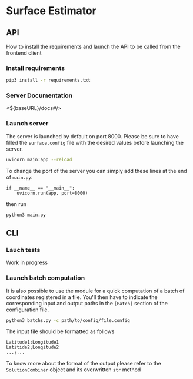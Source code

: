 # Surface Estimator

## API

How to install the requirements and launch the API to be called from the frontend client

### Install requirements

```bash
pip3 install -r requirements.txt
```

### Server Documentation

<${baseURL}/docs#/>

### Launch server

The server is launched by default on port 8000.
Please be sure to have filled the `surface.config` file with the desired values before launching the server.

```bash
uvicorn main:app --reload
```

To change the port of the server you can simply add these lines at the end of `main.py`:

```python=
if __name__ == "__main__":
    uvicorn.run(app, port=8000)
```

then run

```bash
python3 main.py
```

## CLI

### Lauch tests

Work in progress

### Launch batch computation

It is also possible to use the module for a quick computation of a batch of coordinates registered in a file.
You'll then have to indicate the corresponding input and output paths in the `[Batch]` section of the configuration file.

```bash
python3 batchs.py -c path/to/config/file.config
```

The input file should be formatted as follows

```csv
Latitude1;Longitude1
Latitide2;Longitude2
...;...
```

To know more about the format of the output please refer to the `SolutionCombiner` object and its overwritten `str` method
